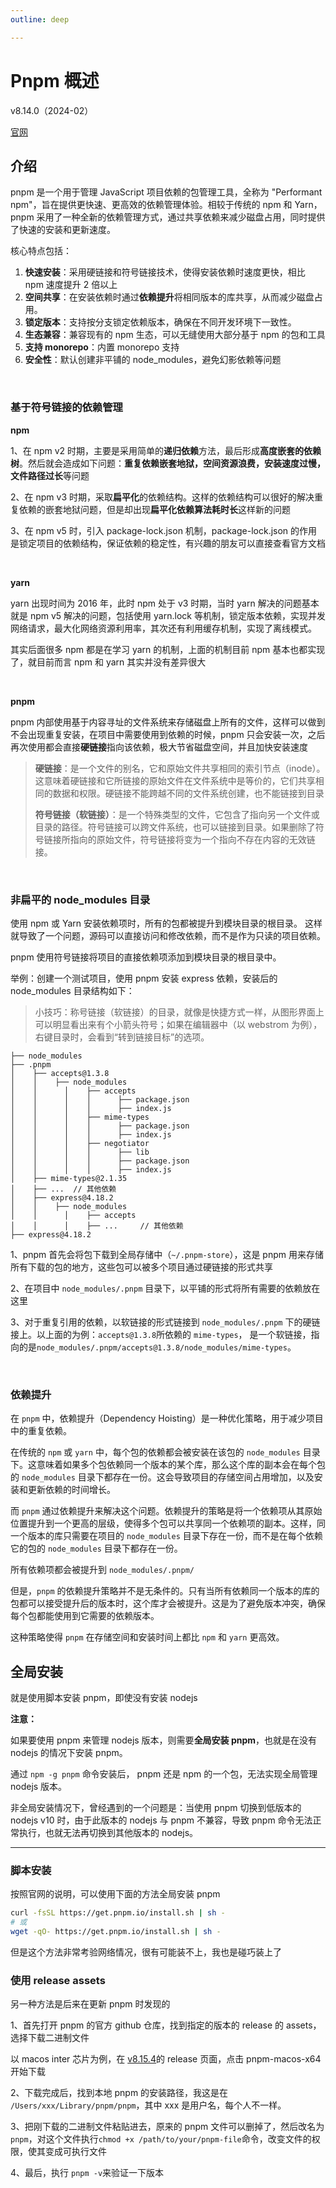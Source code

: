 ```yaml
---
outline: deep

---
```


<h1>Pnpm 概述</h1><p>v8.14.0（2024-02）</p>

[官网](https://pnpm.io)

## 介绍

pnpm 是一个用于管理 JavaScript 项目依赖的包管理工具，全称为 "Performant npm"，旨在提供更快速、更高效的依赖管理体验。相较于传统的 npm 和 Yarn，pnpm 采用了一种全新的依赖管理方式，通过共享依赖来减少磁盘占用，同时提供了快速的安装和更新速度。

核心特点包括：

1. **快速安装**：采用硬链接和符号链接技术，使得安装依赖时速度更快，相比 npm 速度提升 2 倍以上
2. **空间共享**：在安装依赖时通过**依赖提升**将相同版本的库共享，从而减少磁盘占用。
3. **锁定版本**：支持按分支锁定依赖版本，确保在不同开发环境下一致性。
4. **生态兼容**：兼容现有的 npm 生态，可以无缝使用大部分基于 npm 的包和工具
5. **支持 monorepo**：内置 monorepo 支持
6. **安全性**：默认创建非平铺的 node_modules，避免幻影依赖等问题

<br/>

### 基于符号链接的依赖管理

**npm**

1、在 npm v2 时期，主要是采用简单的**递归依赖**方法，最后形成**高度嵌套的依赖树**。然后就会造成如下问题：**重复依赖嵌套地狱，空间资源浪费，安装速度过慢，文件路径过长**等问题

2、在 npm v3 时期，采取**扁平化**的依赖结构。这样的依赖结构可以很好的解决重复依赖的嵌套地狱问题，但是却出现**扁平化依赖算法耗时长**这样新的问题

3、在 npm v5 时，引入 package-lock.json 机制，package-lock.json 的作用是锁定项目的依赖结构，保证依赖的稳定性，有兴趣的朋友可以直接查看官方文档

<br/>

**yarn**

yarn 出现时间为 2016 年，此时 npm 处于 v3 时期，当时 yarn 解决的问题基本就是 npm v5 解决的问题，包括使用 yarn.lock 等机制，锁定版本依赖，实现并发网络请求，最大化网络资源利用率，其次还有利用缓存机制，实现了离线模式。

其实后面很多 npm 都是在学习 yarn 的机制，上面的机制目前 npm 基本也都实现了，就目前而言 npm 和 yarn 其实并没有差异很大

<br/>

**pnpm**

pnpm 内部使用基于内容寻址的文件系统来存储磁盘上所有的文件，这样可以做到不会出现重复安装，在项目中需要使用到依赖的时候，pnpm 只会安装一次，之后再次使用都会直接**硬链接**指向该依赖，极大节省磁盘空间，并且加快安装速度

> **硬链接**：是一个文件的别名，它和原始文件共享相同的索引节点（inode）。这意味着硬链接和它所链接的原始文件在文件系统中是等价的，它们共享相同的数据和权限。硬链接不能跨越不同的文件系统创建，也不能链接到目录
>
> **符号链接（软链接）**：是一个特殊类型的文件，它包含了指向另一个文件或目录的路径。符号链接可以跨文件系统，也可以链接到目录。如果删除了符号链接所指向的原始文件，符号链接将变为一个指向不存在内容的无效链接。

<br/>

### 非扁平的 node_modules 目录

使用 npm 或 Yarn 安装依赖项时，所有的包都被提升到模块目录的根目录。 这样就导致了一个问题，源码可以直接访问和修改依赖，而不是作为只读的项目依赖。

pnpm 使用符号链接将项目的直接依赖项添加到模块目录的根目录中。

举例：创建一个测试项目，使用 pnpm 安装 express 依赖，安装后的 node_modules 目录结构如下：

> 小技巧：称号链接（软链接）的目录，就像是快捷方式一样，从图形界面上可以明显看出来有个小箭头符号；如果在编辑器中（以 webstrom 为例），右键目录时，会看到“转到链接目标”的选项。

```
├── node_modules
├── .pnpm
│    ├── accepts@1.3.8
│    │    ├── node_modules
│    │		│    ├── accepts
│    │		│    │		├── package.json
│    │		│    │		├── index.js
│    │		│    ├── mime-types
│    │		│    │		├── package.json
│    │		│    │		├── index.js
│    │		│    ├── negotiator
│    │		│    │		├── lib
│    │		│    │		├── package.json
│    │		│    │		├── index.js
│    ├── mime-types@2.1.35
│    ├── ...  // 其他依赖
│    ├── express@4.18.2
│    │    ├── node_modules
│    │		│    ├── accepts 
│    │		│    ├── ...     // 其他依赖
├── express@4.18.2
```

1、pnpm 首先会将包下载到全局存储中（`~/.pnpm-store`），这是 pnpm 用来存储所有下载的包的地方，这些包可以被多个项目通过硬链接的形式共享

2、在项目中 `node_modules/.pnpm` 目录下，以平铺的形式将所有需要的依赖放在这里

3、对于重复引用的依赖，以软链接的形式链接到 `node_modules/.pnpm` 下的硬链接上。以上面的为例：`accepts@1.3.8`所依赖的 `mime-types`， 是一个软链接，指向的是`node_modules/.pnpm/accepts@1.3.8/node_modules/mime-types`。

<br/>

### 依赖提升

在 `pnpm` 中，依赖提升（Dependency Hoisting）是一种优化策略，用于减少项目中的重复依赖。

在传统的 `npm` 或 `yarn` 中，每个包的依赖都会被安装在该包的 `node_modules` 目录下。这意味着如果多个包依赖同一个版本的某个库，那么这个库的副本会在每个包的 `node_modules` 目录下都存在一份。这会导致项目的存储空间占用增加，以及安装和更新依赖的时间增长。

而 `pnpm` 通过依赖提升来解决这个问题。依赖提升的策略是将一个依赖项从其原始位置提升到一个更高的层级，使得多个包可以共享同一个依赖项的副本。这样，同一个版本的库只需要在项目的 `node_modules` 目录下存在一份，而不是在每个依赖它的包的 `node_modules` 目录下都存在一份。

所有依赖项都会被提升到 `node_modules/.pnpm/`

但是，`pnpm` 的依赖提升策略并不是无条件的。只有当所有依赖同一个版本的库的包都可以接受提升后的版本时，这个库才会被提升。这是为了避免版本冲突，确保每个包都能使用到它需要的依赖版本。

这种策略使得 `pnpm` 在存储空间和安装时间上都比 `npm` 和 `yarn` 更高效。



## 全局安装

就是使用脚本安装 pnpm，即使没有安装 nodejs

**注意：**

如果要使用 pnpm 来管理 nodejs 版本，则需要**全局安装 pnpm**，也就是在没有 nodejs 的情况下安装 pnpm。

通过 `npm -g pnpm` 命令安装后， pnpm 还是 npm 的一个包，无法实现全局管理 nodejs 版本。

非全局安装情况下，曾经遇到的一个问题是：当使用 pnpm 切换到低版本的 nodejs v10 时，由于此版本的 nodejs 与 pnpm 不兼容，导致 pnpm 命令无法正常执行，也就无法再切换到其他版本的 nodejs。

---

### 脚本安装

按照官网的说明，可以使用下面的方法全局安装 pnpm

```sh
curl -fsSL https://get.pnpm.io/install.sh | sh -
# 或
wget -qO- https://get.pnpm.io/install.sh | sh -
```

但是这个方法非常考验网络情况，很有可能装不上，我也是碰巧装上了



### 使用 release assets

另一种方法是后来在更新 pnpm 时发现的

1、首先打开 pnpm 的官方 github 仓库，找到指定的版本的 release 的 assets，选择下载二进制文件

以 macos inter 芯片为例，在 [v8.15.4](https://github.com/pnpm/pnpm/releases/tag/v8.15.4)的 release 页面，点击 pnpm-macos-x64 开始下载

2、下载完成后，找到本地 pnpm 的安装路径，我这是在 `/Users/xxx/Library/pnpm/pnpm`，其中 xxx 是用户名，每个人不一样。

3、把刚下载的二进制文件粘贴进去，原来的 pnpm 文件可以删掉了，然后改名为 `pnpm`，对这个文件执行`chmod +x /path/to/your/pnpm-file`命令，改变文件的权限，使其变成可执行文件

4、最后，执行 `pnpm -v`来验证一下版本

